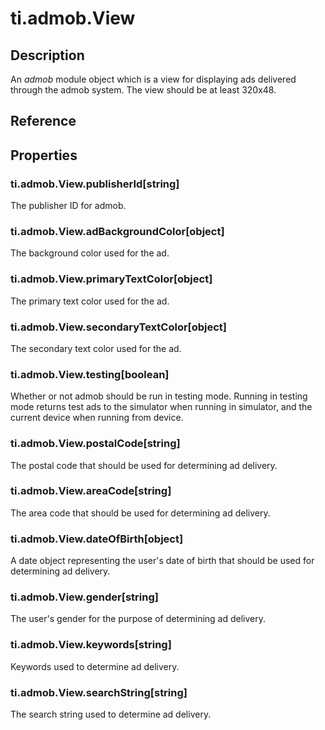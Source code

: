 # ti.admob.View

## Description

An _admob_ module object which is a view for displaying ads delivered through the admob system.
The view should be at least 320x48.

## Reference

## Properties

### ti.admob.View.publisherId[string]

The publisher ID for admob.

### ti.admob.View.adBackgroundColor[object]

The background color used for the ad.

### ti.admob.View.primaryTextColor[object]

The primary text color used for the ad.

### ti.admob.View.secondaryTextColor[object]

The secondary text color used for the ad.

### ti.admob.View.testing[boolean]

Whether or not admob should be run in testing mode.  Running in testing mode
returns test ads to the simulator when running in simulator, and the current
device when running from device.

### ti.admob.View.postalCode[string]

The postal code that should be used for determining ad delivery.

### ti.admob.View.areaCode[string]

The area code that should be used for determining ad delivery.

### ti.admob.View.dateOfBirth[object]

A date object representing the user's date of birth that should be used 
for determining ad delivery.

### ti.admob.View.gender[string]

The user's gender for the purpose of determining ad delivery.

### ti.admob.View.keywords[string]

Keywords used to determine ad delivery.

### ti.admob.View.searchString[string]

The search string used to determine ad delivery.